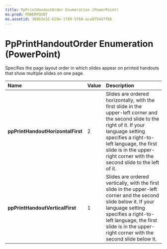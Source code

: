 ```yaml
---
title: PpPrintHandoutOrder Enumeration (PowerPoint)
ms.prod: POWERPOINT
ms.assetid: 380b3e32-b29e-1f89-5fb0-aca875447fb6
---
```



# PpPrintHandoutOrder Enumeration (PowerPoint)

Specifies the page layout order in which slides appear on printed handouts that show multiple slides on one page.



|**Name**|**Value**|**Description**|
|:-----|:-----|:-----|
|**ppPrintHandoutHorizontalFirst**|2|Slides are ordered horizontally, with the first slide in the upper-left corner and the second slide to the right of it. If your language setting specifies a right-to-left language, the first slide is in the upper-right corner with the second slide to the left of it.|
|**ppPrintHandoutVerticalFirst**|1|Slides are ordered vertically, with the first slide in the upper-left corner and the second slide below it. If your language setting specifies a right-to-left language, the first slide is in the upper-right corner with the second slide below it.|

